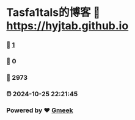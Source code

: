 # Tasfa1tals的博客 :link: https://hyjtab.github.io 
### :page_facing_up: [1](https://hyjtab.github.io/tag.html) 
### :speech_balloon: 0 
### :hibiscus: 2973 
### :alarm_clock: 2024-10-25 22:21:45 
### Powered by :heart: [Gmeek](https://github.com/Meekdai/Gmeek)
